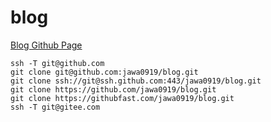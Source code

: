 # blog

[Blog Github Page](https://jawa0919.github.io/blog/)

```shell
ssh -T git@github.com
git clone git@github.com:jawa0919/blog.git
git clone ssh://git@ssh.github.com:443/jawa0919/blog.git
git clone https://github.com/jawa0919/blog.git
git clone https://githubfast.com/jawa0919/blog.git
ssh -T git@gitee.com
```
